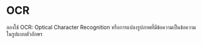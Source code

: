 <h1>OCR</h1>
<p>ลองใช้ OCR: Optical Character Recognition หรือการแปลงรูปภาพที่มีข้อความเป็นข้อความในรูปแบบตัวอักษร</p>
